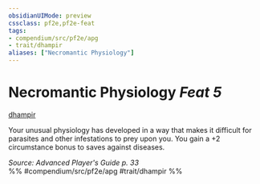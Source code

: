 ```yaml
---
obsidianUIMode: preview
cssclass: pf2e,pf2e-feat
tags:
- compendium/src/pf2e/apg
- trait/dhampir
aliases: ["Necromantic Physiology"]
---
```

# Necromantic Physiology  *Feat 5*  
[dhampir](rules/traits/dhampir-b1.md)  


Your unusual physiology has developed in a way that makes it difficult for parasites and other infestations to prey upon you. You gain a +2 circumstance bonus to saves against diseases.

*Source: Advanced Player's Guide p. 33*  
%% #compendium/src/pf2e/apg #trait/dhampir %%